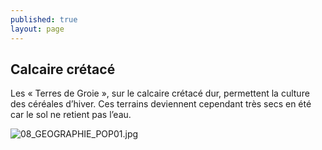 ```yaml
---
published: true
layout: page
---
```

## Calcaire crétacé

Les « Terres de Groie », sur le calcaire crétacé dur, permettent la culture des céréales d’hiver. Ces terrains deviennent cependant très secs en été car le sol ne retient pas l’eau.

![08_GEOGRAPHIE_POP01.jpg]({{site.baseurl}}/data/images/8/geographie/08_GEOGRAPHIE_POP01.jpg)

